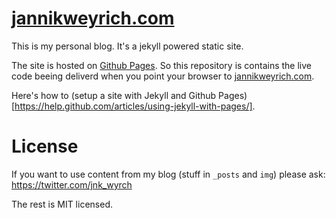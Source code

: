 # [jannikweyrich.com](http://jannikweyrich.com)

This is my personal blog. It's a jekyll powered static site.

The site is hosted on [Github Pages](https://pages.github.com/). So this repository is contains the live code beeing deliverd when you point your browser to [jannikweyrich.com](http://jannikweyrich.com).

Here's how to (setup a site with Jekyll and Github Pages)[https://help.github.com/articles/using-jekyll-with-pages/].

# License

If you want to use content from my blog (stuff in `_posts` and `img`) please ask: https://twitter.com/jnk_wyrch

The rest is MIT licensed.

